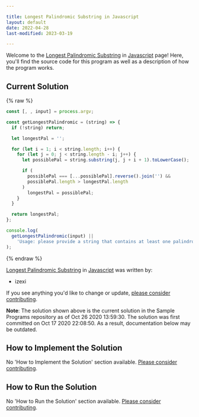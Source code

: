 ```yaml
---

title: Longest Palindromic Substring in Javascript
layout: default
date: 2022-04-28
last-modified: 2023-03-19

---
```


Welcome to the [Longest Palindromic Substring](https://sampleprograms.io/projects/longest-palindromic-substring) in [Javascript](https://sampleprograms.io/languages/javascript) page! Here, you'll find the source code for this program as well as a description of how the program works.

## Current Solution

{% raw %}

```javascript
const [, , input] = process.argv;

const getLongestPalindromic = (string) => {
  if (!string) return;

  let longestPal = '';

  for (let i = 1; i < string.length; i++) {
    for (let j = 0; j < string.length - i; j++) {
      let possiblePal = string.substring(j, j + i + 1).toLowerCase();

      if (
        possiblePal === [...possiblePal].reverse().join('') &&
        possiblePal.length > longestPal.length
      )
        longestPal = possiblePal;
    }
  }

  return longestPal;
};

console.log(
  getLongestPalindromic(input) ||
    'Usage: please provide a string that contains at least one palindrome'
);
```

{% endraw %}

[Longest Palindromic Substring](https://sampleprograms.io/projects/longest-palindromic-substring) in [Javascript](https://sampleprograms.io/languages/javascript) was written by:

- izexi

If you see anything you'd like to change or update, [please consider contributing](https://github.com/TheRenegadeCoder/sample-programs).

**Note**: The solution shown above is the current solution in the Sample Programs repository as of Oct 26 2020 13:59:30. The solution was first committed on Oct 17 2020 22:08:50. As a result, documentation below may be outdated.

## How to Implement the Solution

No 'How to Implement the Solution' section available. [Please consider contributing](https://github.com/TheRenegadeCoder/sample-programs-website).

## How to Run the Solution

No 'How to Run the Solution' section available. [Please consider contributing](https://github.com/TheRenegadeCoder/sample-programs-website).